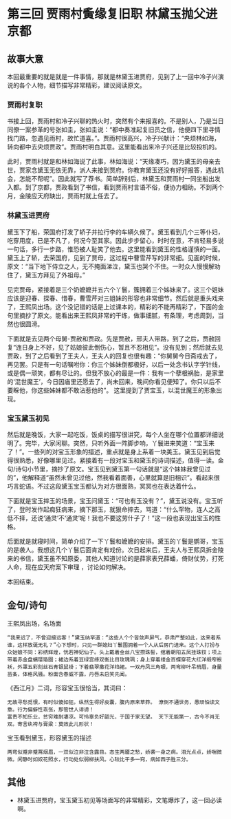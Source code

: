 # 第三回 贾雨村夤缘复旧职 林黛玉抛父进京都

## 故事大意

本回最重要的就是就是一件事情，那就是林黛玉进贾府，见到了上一回中冷子兴演说的各个人物，细节描写非常精彩，建议阅读原文。

### 贾雨村复职

书接上回，贾雨村和冷子兴聊的热火时，突然有个来报喜的。不是别人，乃是当日同僚一案参革的号张如圭，张如圭说：“都中奏准起复旧员之信，他便四下里寻情找门路，忽遇见雨村，故忙道喜。”。贾雨村很高兴，冷子兴献计：“央烦林如海，转向都中去央烦贾政”。贾雨村明白其意。这里能看出来冷子兴还是比较投机的。

此时，贾雨村就是和林如海说了此事，林如海说：“天缘凑巧，因为黛玉的母亲去世，贾家念黛玉无依无靠，派人来接到贾府。你教育黛玉还没有好好报答，遇此机会，怎能不帮呢”。因此就写了荐书。简单辞别后，林黛玉和贾雨村一同坐船出发入都。到了京都，贾政看到了书信，看到贾雨村言语不俗，便协力相助。不到两个月，金陵应天府缺出，贾雨村就上任去了。

### 林黛玉进贾府

黛玉下了船，荣国府打发了轿子并拉行李的车辆久候了。黛玉看到几个三等仆妇，吃穿用度，已是不凡了，何况今至其家。因此步步留心，时时在意，不肯轻易多说一句话，多行一步路，惟恐被人耻笑了他去。这里能看到黛玉的性格谨慎的一面。黛玉上了轿，去荣国府，见到了贾母，这过程中曹雪芹写的非常细。见面的时候，原文：“当下地下侍立之人，无不掩面涕泣，黛玉也哭个不住。一时众人慢慢解劝住了，黛玉方拜见了外祖母。”

见完贾母，紧接着是三个奶嬷嬷并五六个丫鬟，簇拥着三个姊妹来了。这三个姐妹应该是迎春、探春、惜春，曹雪芹对三姐妹的形容也非常细节。然后就是重头戏来了，王熙凤出场。这个没记错的话是上过课本的，精彩的不能再精彩了，下面的金句里摘抄了原文。能看出来王熙凤非常的干练，做事细腻，有条理，考虑周到，当然也很圆滑。

下面就是去见两个母舅-贾赦和贾政。先是贾赦，邢夫人带路，到了之后，贾赦回复“连日身上不好，见了姑娘彼此倒伤心，暂且不忍相见”。没有见到；然后就去见贾政，到了之后看到了王夫人，王夫人的回复也很有趣：“你舅舅今日斋戒去了，再见罢。只是有一句话嘱咐你：你三个姊妹倒都极好，以后一处念书认字学针线，或是偶一顽笑，都有尽让的。但我不放心的最是一件：我有一个孽根祸胎，是家里的‘混世魔王’，今日因庙里还愿去了，尚未回来，晚间你看见便知了。你只以后不要睬他，你这些姊妹都不敢沾惹他的”。 这里提到了贾宝玉，以混世魔王的形象出现。


### 宝玉黛玉初见

然后就是晚饭，大家一起吃饭，饭桌的描写很讲究，每个人坐在哪个位置都详细说明了。完毕，大家闲聊。突然，只听外面一阵脚步响，丫鬟进来笑道：“宝玉来了！”。一些列的对宝玉形象的描述，重点就是身上系着一块美玉。黛玉见到后觉得很熟悉，好像哪里见过。紧接着有一段对宝玉和黛玉的诗词描述，值得一读。金句/诗句小节里，摘抄了原文。宝玉见到黛玉第一句话就是“这个妹妹我曾见过的”，他解释道“虽然未曾见过他，然我看着面善，心里就算是旧相识”。看起来很巧言蛇语。不过这段黛玉宝玉都认为对方很面熟，冥冥也在表达着什么。

下面就是宝玉摔玉的场景，宝玉问黛玉：“可也有玉没有？”，黛玉说没有。宝玉听了，登时发作起痴狂病来，摘下那玉，就狠命摔去，骂道：“什么罕物，连人之高低不择，还说‘通灵’不‘通灵’呢！我也不要这劳什子了！”这一段也表现出宝玉的性格。

后面就是就寝时间，简单介绍了一下丫鬟和嬷嬷的安排。黛玉的丫鬟是鹦哥，宝玉的是袭人。我想这几个丫鬟后面肯定有戏份。次日起来后，王夫人与王熙凤拆金陵来的书信，黛玉虽不知原委，其他人知道讨论的是薛家表兄薛蟠，倚财仗势，打死人命，现在应天府案下审理
，讨论如何解决。


本回结束。

## 金句/诗句

王熙凤出场，名场面
```shell
“我来迟了，不曾迎接远客！”黛玉纳罕道：“这些人个个皆敛声屏气，恭肃严整如此，这来者系谁，这样放诞无礼？”心下想时，只见一群媳妇丫鬟围拥着一个人从后房门进来。这个人打扮与众姑娘不同：彩绣辉煌，恍若神妃仙子。头上戴着金丝八宝攒珠髻，绾着朝阳五凤挂珠钗；项上带着赤金盘螭璎珞圈；裙边系着豆绿宫绦双衡比目玫瑰珮；身上穿着缕金百蝶穿花大红洋缎窄裉袄，外罩五彩刻丝石青银鼠褂；下着翡翠撒花洋绉裙。一双丹凤三角眼，两弯柳叶吊梢眉，身量苗条，体格风骚。粉面含春威不露，丹唇未启笑先闻。
```

《西江月》二词，形容宝玉很恰当，其词曰：
```shell
无故寻愁觅恨，有时似傻如狂。纵然生得好皮囊，腹内原来草莽。 潦倒不通世务，愚顽怕读文章。行为偏僻性乖张，那管世人诽谤！
富贵不知乐业，贫穷难耐凄凉。可怜辜负好韶光，于国于家无望。 天下无能第一，古今不肖无双。寄言纨袴与膏粱：莫效此儿形状！
```

宝玉看到黛玉，形容黛玉的描述
```shell
两弯似蹙非蹙罥烟眉，一双似泣非泣含露目。态生两靥之愁，娇袭一身之病。泪光点点，娇喘微微。闲静时如姣花照水，行动处似弱柳扶风。心较比干多一窍，病如西子胜三分。
```


## 其他
* 林黛玉进贾府，宝玉黛玉初见等场面写的非常精彩，文笔爆炸了，这一回必读啊。
